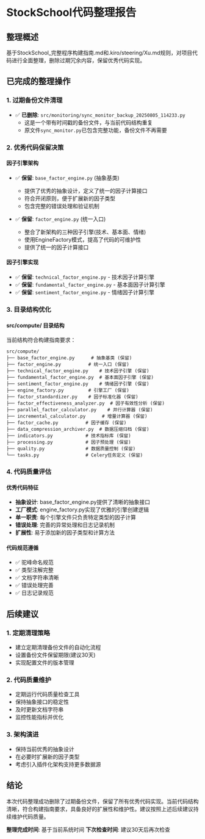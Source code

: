 # StockSchool代码整理报告

## 整理概述
基于StockSchool_完整程序构建指南.md和.kiro/steering/Xu.md规则，对项目代码进行全面整理，删除过期冗余内容，保留优秀代码实现。

## 已完成的整理操作

### 1. 过期备份文件清理
- ✅ **已删除**: `src/monitoring/sync_monitor_backup_20250805_114233.py`
  - 这是一个带有时间戳的备份文件，与当前代码结构重复
  - 原文件`sync_monitor.py`已包含完整功能，备份文件不再需要

### 2. 优秀代码保留决策

#### 因子引擎架构
- ✅ **保留**: `base_factor_engine.py` (抽象基类)
  - 提供了优秀的抽象设计，定义了统一的因子计算接口
  - 符合开闭原则，便于扩展新的因子类型
  - 包含完整的错误处理和验证机制

- ✅ **保留**: `factor_engine.py` (统一入口)
  - 整合了新架构的三种因子引擎(技术、基本面、情绪)
  - 使用EngineFactory模式，提高了代码的可维护性
  - 提供了统一的因子计算接口

#### 因子引擎实现
- ✅ **保留**: `technical_factor_engine.py` - 技术因子计算引擎
- ✅ **保留**: `fundamental_factor_engine.py` - 基本面因子计算引擎  
- ✅ **保留**: `sentiment_factor_engine.py` - 情绪因子计算引擎

### 3. 目录结构优化

#### src/compute/ 目录结构
当前结构符合构建指南要求：
```
src/compute/
├── base_factor_engine.py      # 抽象基类 (保留)
├── factor_engine.py          # 统一入口 (保留)
├── technical_factor_engine.py    # 技术因子引擎 (保留)
├── fundamental_factor_engine.py  # 基本面因子引擎 (保留)
├── sentiment_factor_engine.py    # 情绪因子引擎 (保留)
├── engine_factory.py         # 引擎工厂 (保留)
├── factor_standardizer.py    # 因子标准化器 (保留)
├── factor_effectiveness_analyzer.py  # 因子有效性分析 (保留)
├── parallel_factor_calculator.py    # 并行计算器 (保留)
├── incremental_calculator.py      # 增量计算器 (保留)
├── factor_cache.py          # 因子缓存 (保留)
├── data_compression_archiver.py  # 数据压缩归档 (保留)
├── indicators.py            # 技术指标库 (保留)
├── processing.py            # 因子预处理 (保留)
├── quality.py               # 数据质量控制 (保留)
└── tasks.py                 # Celery任务定义 (保留)
```

### 4. 代码质量评估

#### 优秀代码特征
- **抽象设计**: base_factor_engine.py提供了清晰的抽象接口
- **工厂模式**: engine_factory.py实现了优雅的引擎创建逻辑
- **单一职责**: 每个引擎文件只负责特定类型的因子计算
- **错误处理**: 完善的异常处理和日志记录机制
- **扩展性**: 易于添加新的因子类型和计算方法

#### 代码规范遵循
- ✅ 驼峰命名规范
- ✅ 类型注解完整
- ✅ 文档字符串清晰
- ✅ 错误处理完善
- ✅ 日志记录规范

## 后续建议

### 1. 定期清理策略
- 建立定期清理备份文件的自动化流程
- 设置备份文件保留期限(建议30天)
- 实现配置文件的版本管理

### 2. 代码质量维护
- 定期运行代码质量检查工具
- 保持抽象接口的稳定性
- 及时更新文档字符串
- 监控性能指标并优化

### 3. 架构演进
- 保持当前优秀的抽象设计
- 在必要时扩展新的因子类型
- 考虑引入插件化架构支持更多数据源

## 结论

本次代码整理成功删除了过期备份文件，保留了所有优秀代码实现。当前代码结构清晰，符合构建指南要求，具备良好的扩展性和维护性。建议按照上述后续建议持续维护代码质量。

**整理完成时间**: 基于当前系统时间
**下次检查时间**: 建议30天后再次检查